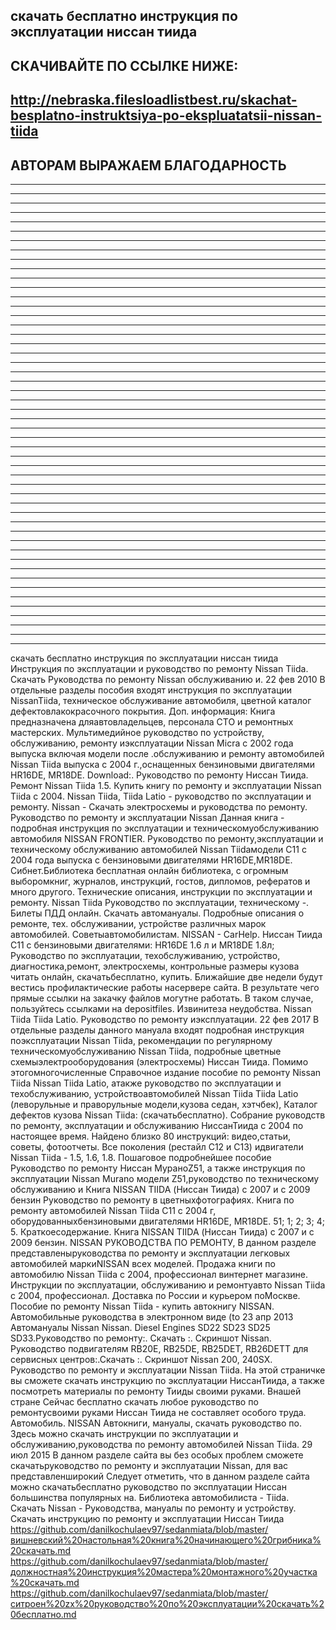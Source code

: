 скачать бесплатно инструкция по эксплуатации ниссан тиида
--------------------------------------------------
СКАЧИВАЙТЕ ПО ССЫЛКЕ НИЖЕ:
--------------------------------------------------
http://nebraska.filesloadlistbest.ru/skachat-besplatno-instruktsiya-po-ekspluatatsii-nissan-tiida
--------------------------------------------------
АВТОРАМ ВЫРАЖАЕМ БЛАГОДАРНОСТЬ
--------------------------------------------------
--------------------------------------------------
--------------------------------------------------
--------------------------------------------------
--------------------------------------------------
--------------------------------------------------
--------------------------------------------------
--------------------------------------------------
--------------------------------------------------
--------------------------------------------------
--------------------------------------------------
--------------------------------------------------
--------------------------------------------------
--------------------------------------------------
--------------------------------------------------
--------------------------------------------------
--------------------------------------------------
--------------------------------------------------
--------------------------------------------------
--------------------------------------------------
--------------------------------------------------
--------------------------------------------------
--------------------------------------------------
--------------------------------------------------
--------------------------------------------------
--------------------------------------------------
--------------------------------------------------
--------------------------------------------------
--------------------------------------------------
--------------------------------------------------
--------------------------------------------------
--------------------------------------------------
--------------------------------------------------
--------------------------------------------------
--------------------------------------------------
--------------------------------------------------
--------------------------------------------------
--------------------------------------------------
--------------------------------------------------
--------------------------------------------------
--------------------------------------------------
--------------------------------------------------
--------------------------------------------------
--------------------------------------------------
--------------------------------------------------
--------------------------------------------------
--------------------------------------------------
--------------------------------------------------
--------------------------------------------------
--------------------------------------------------
--------------------------------------------------
скачать бесплатно инструкция по эксплуатации ниссан тиида Инструкция по эксплуатации и руководство по ремонту Nissan Tiida. Скачать Руководства по ремонту Nissan обслуживанию и. 22 фев 2010  В отдельные разделы пособия входят инструкция по эксплуатации NissanTiida, техническое обслуживание автомобиля, цветной каталог дефектовлакокрасочного покрытия. Доп. информация: Книга предназначена дляавтовладельцев, персонала СТО и ремонтных мастерских. Мультимедийное руководство по устройству, обслуживанию, ремонту иэксплуатации Nissan Micra с 2002 года выпуска включая модели после .обслуживанию и ремонту автомобилей Nissan Tiida выпуска с 2004 г.,оснащенных бензиновыми двигателями HR16DE, MR18DE. Download:. Руководство по ремонту Ниссан Тиида. Ремонт Nissan Tiida 1.5. Купить книгу по ремонту и эксплуатации Nissan Tiida с 2004. Nissan Tiida, Tiida Latio - руководство по эксплуатации и ремонту. Nissan - Скачать электросхемы и руководства по ремонту. Руководство по ремонту и эксплуатации Nissan
Данная книга - подробная инструкция по эксплуатации и техническомуобслуживанию автомобиля NISSAN FRONTIER.  Руководство по ремонту,эксплуатации и техническому обслуживанию автомобилей Nissan Tiidaмодели C11 с 2004 года выпуска с бензиновыми двигателями HR16DE,MR18DE. Сибнет.Библиотека  бесплатная онлайн библиотека, с огромным выборомкниг, журналов, инструкций, гостов, дипломов, рефератов и много другого. Технические описания, инструкции по эксплуатации и ремонту. Nissan Tiida Руководство по эксплуатации, техническому  -. Билеты ПДД онлайн. Скачать автомануалы. Подробные описания о ремонте, тех. обслуживании, устройстве различных марок автомобилей. Советыавтомобилистам. NISSAN - CarHelp. Ниссан Тиида C11 с бензиновыми двигателями: HR16DE 1.6 л и MR18DE 1.8л; Руководство по эксплуатации, техобслуживанию, устройство, диагностика,ремонт, электросхемы, контрольные размеры кузова читать онлайн, скачатьбесплатно, купить. Ближайшие две недели будут вестись профилактические работы насервере сайта. В результате чего прямые ссылки на закачку файлов могутне работать. В таком случае, пользуйтесь ссылками на depositfiles. Извинитеза неудобства. Nissan Tiida  Tiida Latio. Руководство по ремонту иэксплуатации. 22 фев 2017  В отдельные разделы данного мануала входят подробная инструкция поэксплуатации Nissan Tiida, рекомендации по регулярному техническомуобслуживанию Nissan Tiida, подробные цветные схемыэлектрооборудования (электросхемы) Ниссан Тиида. Помимо этогомногочисленные
Справочное издание пособие по ремонту Nissan Tiida  Nissan Tiida Latio, атакже руководство по эксплуатации и техобслуживанию, устройствоавтомобилей Nissan Tiida  Tiida Latio (леворульные и праворульные модели,кузова седан, хэтчбек),  Каталог дефектов кузова Nissan Tiida: (скачатьбесплатно). Собрание руководств по ремонту, эксплуатации и обслуживанию НиссанТиида с 2004 по настоящее время. Найдено близко 80 инструкций: видео,статьи, советы, фотоотчеты. Все поколения (рестайл С12 и С13) идвигатели Nissan Tiida - 1.5, 1.6, 1.8. Пошаговое подробнейшее пособие Руководство по ремонту Ниссан МураноZ51, а также инструкция по эксплуатации Nissan Murano модели Z51,руководство по техническому обслуживанию и  Книга NISSAN TIIDA (Ниссан Тиида) с 2007 и с 2009 бензин Руководство по ремонту в цветныхфотографиях. Книга по ремонту автомобилей Nissan Tiida C11 с 2004 г, оборудованныхбензиновыми двигателями HR16DE, MR18DE. 51; 1; 2; 3; 4; 5. Краткоесодержание. Книга NISSAN TIIDA (Ниссан Тиида) с 2007 и с 2009 бензин. NISSAN РУКОВОДСТВА ПО РЕМОНТУ, В данном разделе представленыруководства по ремонту и эксплуатации легковых автомобилей маркиNISSAN всех моделей. Продажа книги по автомобилю Nissan Tiida с 2004, профессионал винтернет магазине. Инструкции по эксплуатации, обслуживанию и ремонтуавто Nissan Tiida с 2004, профессионал. Доставка по России и курьером поМоскве. Пособие по ремонту Nissan Tiida - купить автокнигу NISSAN. Автомобильные руководства в электронном виде (to
23 апр 2013  Автомануалы Nissan Nissan. Diesel Engines SD22 SD23 SD25 SD33.Руководство по ремонту:. Скачать :. Cкриншот Nissan. Руководство подвигателям RB20E, RB25DE, RB25DET, RB26DETT для сервисных центров:.Скачать :. Cкриншот Nissan 200, 240SX. Руководство по ремонту и эксплуатации Nissan Tiida. На этой страничке вы сможете скачать инструкцию по эксплуатации НиссанТиида, а также посмотреть материалы по ремонту Тииды своими руками. Внашей стране  Сейчас бесплатно скачать любое руководство по ремонтусвоими руками Ниссан Тиида не составляет особого труда. Автомобиль. NISSAN  Автокниги, мануалы, скачать руководство по. Здесь можно скачать инструкции по эксплуатации и обслуживанию,руководства по ремонту автомобилей Nissan Tiida. 29 июл 2015  В данном разделе сайта вы без особых проблем сможете скачатьруководство по ремонту и эксплуатации Nissan, для вас представленширокий  Следует отметить, что в данном разделе сайта можно скачатьбесплатно руководство по эксплуатации Ниссан большинства популярных на. Библиотека автомобилиста - Tiida. Скачать Nissan - Руководства, мануалы по ремонту и устройству. Скачать инструкцию по ремонту и эксплуатации Ниссан Тиида
https://github.com/danilkochulaev97/sedanmiata/blob/master/вишневский%20настольная%20книга%20начинающего%20грибника%20скачать.md
https://github.com/danilkochulaev97/sedanmiata/blob/master/должностная%20инструкция%20мастера%20монтажного%20участка%20скачать.md
https://github.com/danilkochulaev97/sedanmiata/blob/master/ситроен%20zx%20руководство%20по%20эксплуатации%20скачать%20бесплатно.md